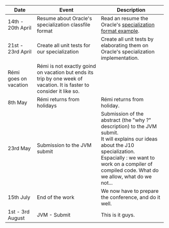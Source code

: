 Date                     | Event | Description
-------------------------|-----------|-------------
14th - 20th April        | Resume about Oracle's specialization classfile format | Read an resume the Oracle's [specialization format example](http://cr.openjdk.java.net/~mcimadamore/specializationAttrs.html).
21st - 23rd April        | Create all unit tests for our specialization | Create all unit tests by elaborating them on Oracle's specialization implementation.
| Rémi goes on vacation | Rémi is not exactly goind on vacation but ends its trip by one week of vacation. It is faster to consider it like so.
8th May | Rémi returns from holidays | Rémi returns from holiday.
23rd May | Submission to the JVM submit | Submission of the abstract (the "why ?" description) to the JVM submit. <br>It will explains our ideas about the J10 specialization. <br>Espacially : we want to work on a compiler of compiled code. What do we allow, what do we not...
15th July | End of the work | We now have to prepare the conference, and do it well.
1st - 3rd August| JVM - Submit | This is it guys.
